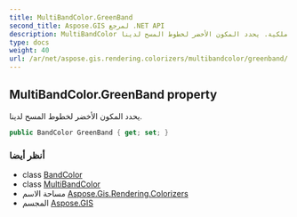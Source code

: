 ```yaml
---
title: MultiBandColor.GreenBand
second_title: Aspose.GIS لمرجع .NET API
description: MultiBandColor ملكية. يحدد المكون الأخضر لخطوط المسح لدينا.
type: docs
weight: 40
url: /ar/net/aspose.gis.rendering.colorizers/multibandcolor/greenband/
---
```

## MultiBandColor.GreenBand property

يحدد المكون الأخضر لخطوط المسح لدينا.

```csharp
public BandColor GreenBand { get; set; }
```

### أنظر أيضا

* class [BandColor](../../bandcolor/)
* class [MultiBandColor](../)
* مساحة الاسم [Aspose.Gis.Rendering.Colorizers](../../multibandcolor/)
* المجسم [Aspose.GIS](../../../)


